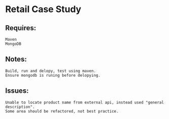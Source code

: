 # Retail Case Study

## Requires:
    Maven
    MongoDB
    
## Notes:    
    Build, run and delopy, test using maven.
    Ensure mongodb is runing before delopying.

## Issues:
    Unable to locate product name from external api, instead used "general description".
    Some area should be refactored, not best practice.
    
